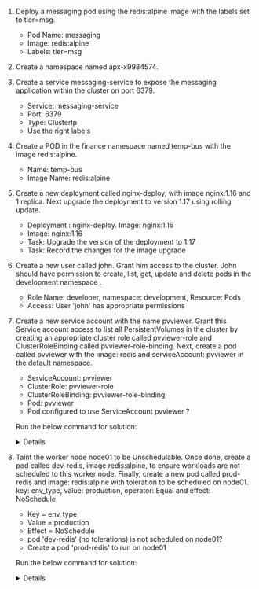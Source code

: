 1. Deploy a messaging pod using the redis:alpine image with the labels set to tier=msg.
   - Pod Name: messaging
   - Image: redis:alpine
   - Labels: tier=msg

2. Create a namespace named apx-x9984574.

3. Create a service messaging-service to expose the messaging application within the cluster on port 6379.
   - Service: messaging-service
   - Port: 6379
   - Type: ClusterIp
   - Use the right labels

4. Create a POD in the finance namespace named temp-bus with the image redis:alpine.
   - Name: temp-bus
   - Image Name: redis:alpine

5. Create a new deployment called nginx-deploy, with image nginx:1.16 and 1 replica. Next upgrade the deployment to version 1.17 using rolling update.
   - Deployment : nginx-deploy. Image: nginx:1.16
   - Image: nginx:1.16
   - Task: Upgrade the version of the deployment to 1:17
   - Task: Record the changes for the image upgrade

6. Create a new user called john. Grant him access to the cluster. John should have permission to create, list, get, update and delete pods in the development namespace .
   - Role Name: developer, namespace: development, Resource: Pods
   - Access: User 'john' has appropriate permissions

7. Create a new service account with the name pvviewer. Grant this Service account access to list all PersistentVolumes in the cluster by creating an appropriate cluster role called pvviewer-role and ClusterRoleBinding called pvviewer-role-binding.
   Next, create a pod called pvviewer with the image: redis and serviceAccount: pvviewer in the default namespace.
   - ServiceAccount: pvviewer
   - ClusterRole: pvviewer-role
   - ClusterRoleBinding: pvviewer-role-binding
   - Pod: pvviewer
   - Pod configured to use ServiceAccount pvviewer ?
  
   Run the below command for solution: 

     <details>

     ```
     kubectl create serviceaccount pvviewer
     kubectl create clusterrole pvviewer-role --resource=persistentvolumes --verb=list
     kubectl create clusterrolebinding pvviewer-role-binding --clusterrole=pvviewer-role --serviceaccount=default:pvviewer
     ```

     ```
     apiVersion: v1
     kind: Pod
     metadata:
       creationTimestamp: null
       labels:
         run: pvviewer
       name: pvviewer
     spec:
       containers:
       - image: redis
         name: pvviewer
         resources: {}
       serviceAccountName: pvviewer
     ```
     </details>

8. Taint the worker node node01 to be Unschedulable. Once done, create a pod called dev-redis, image redis:alpine, to ensure workloads are not scheduled to this worker node. Finally, create a new pod called prod-redis and image: redis:alpine with toleration to be scheduled on node01.
   key: env_type, value: production, operator: Equal and effect: NoSchedule
   - Key = env_type
   - Value = production
   - Effect = NoSchedule
   - pod 'dev-redis' (no tolerations) is not scheduled on node01?
   - Create a pod 'prod-redis' to run on node01

   Run the below command for solution: 
 
     <details>
 
     ```
     kubectl taint node node01 env_type=production:NoSchedule
     ```

     Deploy `dev-redis` pod and to ensure that workloads are not scheduled to this `node01` worker node.
     ```
     kubectl run dev-redis --image=redis:alpine

     kubectl get pods -owide
     ```

     Deploy new pod `prod-redis` with toleration to be scheduled on `node01` worker node.
     ```
     apiVersion: v1
     kind: Pod
     metadata:
       name: prod-redis
     spec:
       containers:
       - name: prod-redis
         image: redis:alpine
       tolerations:
       - effect: NoSchedule
         key: env_type
         operator: Equal
         value: production     
     ```

     View the pods with short details: 
     ```
     kubectl get pods -owide | grep prod-redis
     ```
     </details>
